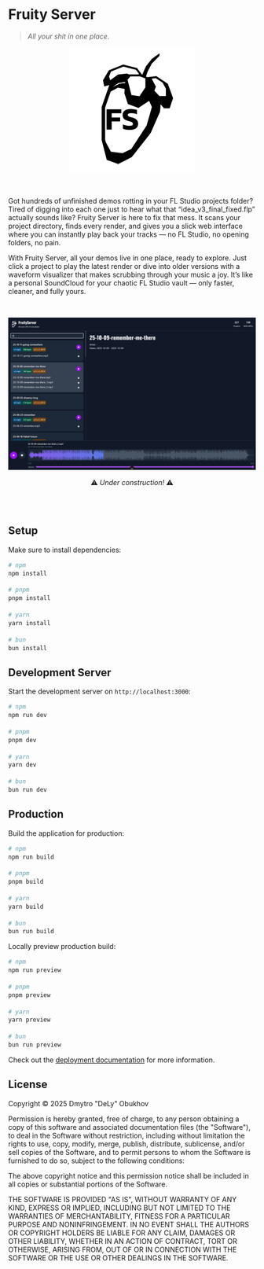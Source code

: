 # Fruity Server

> *All your shit in one place.*

<p align="center">
  <img src="./extra/LogoFill.png" />
</p>

<br>

Got hundreds of unfinished demos rotting in your FL Studio projects folder? Tired of digging into each one just to hear what that “idea_v3_final_fixed.flp” actually sounds like? Fruity Server is here to fix that mess. It scans your project directory, finds every render, and gives you a slick web interface where you can instantly play back your tracks — no FL Studio, no opening folders, no pain.

With Fruity Server, all your demos live in one place, ready to explore. Just click a project to play the latest render or dive into older versions with a waveform visualizer that makes scrubbing through your music a joy. It’s like a personal SoundCloud for your chaotic FL Studio vault — only faster, cleaner, and fully yours.

<br>

![screenshot](./extra/Screenshot1.png)

<p align="center">
	⚠️ <i>Under construction!</i> ⚠️
</p>

<br>
<br>

## Setup

Make sure to install dependencies:

```bash
# npm
npm install

# pnpm
pnpm install

# yarn
yarn install

# bun
bun install
```

## Development Server

Start the development server on `http://localhost:3000`:

```bash
# npm
npm run dev

# pnpm
pnpm dev

# yarn
yarn dev

# bun
bun run dev
```

## Production

Build the application for production:

```bash
# npm
npm run build

# pnpm
pnpm build

# yarn
yarn build

# bun
bun run build
```

Locally preview production build:

```bash
# npm
npm run preview

# pnpm
pnpm preview

# yarn
yarn preview

# bun
bun run preview
```

Check out the [deployment documentation](https://nuxt.com/docs/getting-started/deployment) for more information.

## License

Copyright © 2025 Dmytro "DeLy" Obukhov

Permission is hereby granted, free of charge, to any person obtaining a copy of this software and associated documentation files (the "Software"), to deal in the Software without restriction, including without limitation the rights to use, copy, modify, merge, publish, distribute, sublicense, and/or sell copies of the Software, and to permit persons to whom the Software is furnished to do so, subject to the following conditions:

The above copyright notice and this permission notice shall be included in all copies or substantial portions of the Software.

THE SOFTWARE IS PROVIDED "AS IS", WITHOUT WARRANTY OF ANY KIND, EXPRESS OR IMPLIED, INCLUDING BUT NOT LIMITED TO THE WARRANTIES OF MERCHANTABILITY, FITNESS FOR A PARTICULAR PURPOSE AND NONINFRINGEMENT. IN NO EVENT SHALL THE AUTHORS OR COPYRIGHT HOLDERS BE LIABLE FOR ANY CLAIM, DAMAGES OR OTHER LIABILITY, WHETHER IN AN ACTION OF CONTRACT, TORT OR OTHERWISE, ARISING FROM, OUT OF OR IN CONNECTION WITH THE SOFTWARE OR THE USE OR OTHER DEALINGS IN THE SOFTWARE.